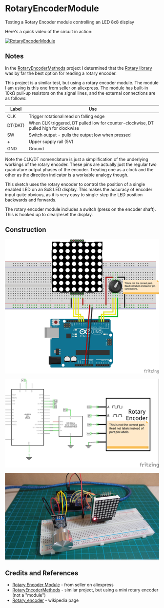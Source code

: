 # RotaryEncoderModule

Testing a Rotary Encoder module controlling an LED 8x8 display

Here's a quick video of the circuit in action:

[![RotaryEncoderModule](http://img.youtube.com/vi/9sDoqK0cRAA/0.jpg)](http://www.youtube.com/watch?v=9sDoqK0cRAA)

## Notes

In the [RotaryEncoderMethods](../RotaryEncoderMethods) project I determined that the [Rotary library](https://github.com/brianlow/Rotary) was by far the best option for reading a rotary encoder.

This project is a similar test, but using a rotary encoder module. The module I am using
[is this one from seller on aliexpress](http://www.aliexpress.com/item/Rotary-Encoder-Module-for-Arduino-Dropshipping/1989393805.html).
The module has built-in 10kΩ pull-up resistors on the signal lines, and the external connections are as follows:

| Label   | Use |
|---------|-----|
| CLK     | Trigger rotational read on falling edge |
| DT(DAT) | When CLK triggered, DT pulled low for counter-clockwise, DT pulled high for clockwise |
| SW      | Switch output - pulls the output low when pressed |
| +       | Upper supply rail (5V) |
| GND     | Ground |

Note the CLK/DT nomenclature is just a simplification of the underlying workings of the rotary encoder.
These pins are actually just the regular two quadrature output phases of the encoder.
Treating one as a clock and the other as the direction indicator is a workable analogy though.

This sketch uses the rotary encoder to control the position of a single enabled LED on an 8x8 LED display.
This makes the accuracy of encoder input quite obvious, as it is very easy to single-step the LED position backwards and forwards.

The rotary encoder module includes a switch (press on the encoder shaft). This is hooked up to clear/reset the display.



## Construction

![Breadboard](./assets/RotaryEncoderModule_bb.jpg?raw=true)

![The Schematic](./assets/RotaryEncoderModule_schematic.jpg?raw=true)

![The Build](./assets/RotaryEncoderModule_build.jpg?raw=true)

## Credits and References
* [Rotary Encoder Module](http://www.aliexpress.com/item/Rotary-Encoder-Module-for-Arduino-Dropshipping/1989393805.html) - from seller on aliexpress
* [RotaryEncoderMethods](../RotaryEncoderMethods) - similar project, but using a mini rotary encoder (not a "module")
* [Rotary_encoder](https://en.wikipedia.org/wiki/Rotary_encoder) - wikipedia page

